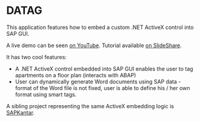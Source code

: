 # DATAG

This application features how to embed a custom .NET ActiveX control into SAP GUI. 

A live demo can be seen [on YouTube](https://www.youtube.com/watch?v=R1aVFlIgUWM). Tutorial available [on SlideShare](https://www.slideshare.net/DrKeremKoseoglu/embedding-custom-activex-controls-into-sap-gui).

 It has two cool features: 
 - A .NET ActiveX control embedded into SAP GUI enables the user to tag apartments on a floor plan (interacts with ABAP)
 - User can dynamically generate Word documents using SAP data - format of the Word file is not fixed, user is able to define his / her own format using smart tags.

 A sibling project representing the same ActiveX embedding logic is [SAPKantar](https://github.com/keremkoseoglu/SAPKantar).